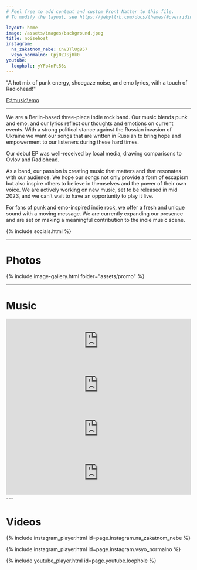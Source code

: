 ```yaml
---
# Feel free to add content and custom Front Matter to this file.
# To modify the layout, see https://jekyllrb.com/docs/themes/#overriding-theme-defaults

layout: home
image: /assets/images/background.jpeg
title: noisehost
instagram:
  na_zakatnom_nebe: CnVJTlUgB57
  vsyo_normalno: Cpj0ZJSjHk0
youtube:
  loophole: yYFo4nFt56s
---
```


<div class="quote-container">
  <p class="quote">
    "A hot mix of punk energy, shoegaze noise, and emo lyrics, with a touch of Radiohead!"
  </p>
  <a class="author" href="https://open.spotify.com/user/w1he2s1iek4l2pwf28bdsbz5v"> 
    E:\music\emo
  </a>
</div>

---

We are a Berlin-based three-piece indie rock band. Our music blends punk and emo, and our lyrics reflect our thoughts and emotions on current events. With a strong political stance against the Russian invasion of Ukraine we want our songs that are written in Russian to bring hope and empowerment to our listeners during these hard times.

Our debut EP was well-received by local media, drawing comparisons to Ovlov and Radiohead.

As a band, our passion is creating music that matters and that resonates with our audience. We hope our songs not only provide a form of escapism but also inspire others to believe in themselves and the power of their own voice. We are actively working on new music, set to be released in mid 2023, and we can’t wait to have an opportunity to play it live.

For fans of punk and emo-inspired indie rock, we offer a fresh and unique sound with a moving message. We are currently expanding our presence and are set on making a meaningful contribution to the indie music scene.


{% include socials.html %}

---

# Photos

{% include image-gallery.html folder="assets/promo" %}

---

# Music

<div width="fit-content">
<iframe style="border: 0; width: 100%; height: 120px;" src="https://bandcamp.com/EmbeddedPlayer/album=464641135/size=large/bgcol=ffffff/linkcol=0687f5/tracklist=false/artwork=small/track=2375392931/transparent=true/" seamless><a href="https://noisehost.bandcamp.com/album/-">пена by noisehost</a></iframe>
<iframe style="border: 0; width: 100%; height: 120px;" src="https://bandcamp.com/EmbeddedPlayer/track=3080292966/size=large/bgcol=ffffff/linkcol=0687f5/tracklist=false/artwork=small/transparent=true/" seamless><a href="https://noisehost.bandcamp.com/track/--5">река by noisehost</a></iframe>
<iframe style="border: 0; width: 100%; height: 120px;" src="https://bandcamp.com/EmbeddedPlayer/album=3098957777/size=large/bgcol=ffffff/linkcol=0687f5/tracklist=false/artwork=small/track=4177025124/transparent=true/" seamless><a href="https://noisehost.bandcamp.com/album/--2">мы снова встретимся by noisehost</a></iframe>
<iframe style="border: 0; width: 100%; height: 120px;" src="https://bandcamp.com/EmbeddedPlayer/album=3098957777/size=large/bgcol=ffffff/linkcol=0687f5/tracklist=false/artwork=small/track=4067037766/transparent=true/" seamless><a href="https://noisehost.bandcamp.com/album/--2">мы снова встретимся by noisehost</a></iframe>
</div>
---

# Videos

<div class="insta_containter">
{% include instagram_player.html id=page.instagram.na_zakatnom_nebe %}

{% include instagram_player.html id=page.instagram.vsyo_normalno %}
</div>

{% include youtube_player.html id=page.youtube.loophole %}

